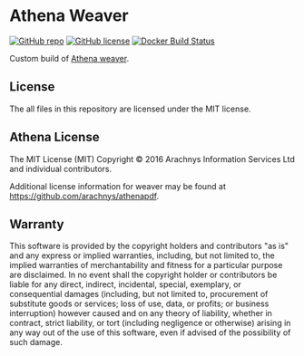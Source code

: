 # Athena Weaver

[![GitHub repo](https://img.shields.io/badge/github-repo-blue.svg)](https://github.com/meltwater/docker-weaver)
[![GitHub license](https://img.shields.io/github/license/meltwater/docker-weaver.svg)](./LICENSE.txt)
[![Docker Build Status](https://img.shields.io/docker/build/meltwater/weaver.svg)](https://hub.docker.com/r/meltwater/weaver/)

Custom build of [Athena weaver].

[Athena weaver]: https://github.com/arachnys/athenapdf

## License

The all files in this repository are licensed under the MIT license.

## Athena License

The MIT License (MIT)
Copyright © 2016 Arachnys Information Services Ltd and individual contributors.

Additional license information for weaver may be found at
https://github.com/arachnys/athenapdf.


## Warranty

This software is provided by the copyright holders and contributors "as is" and
any express or implied warranties, including, but not limited to, the implied
warranties of merchantability and fitness for a particular purpose are
disclaimed. In no event shall the copyright holder or contributors be liable for
any direct, indirect, incidental, special, exemplary, or consequential damages
(including, but not limited to, procurement of substitute goods or services;
loss of use, data, or profits; or business interruption) however caused and on
any theory of liability, whether in contract, strict liability, or tort
(including negligence or otherwise) arising in any way out of the use of this
software, even if advised of the possibility of such damage.
